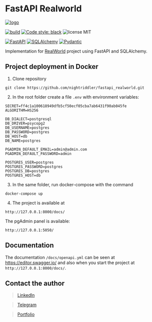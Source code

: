 # FastAPI Realworld

[![logo](https://user-images.githubusercontent.com/75097575/142890407-28f56df1-8c74-4086-a6ee-3ba7626ba154.png)](https://github.com/gothinkster/realworld)

[![build](https://img.shields.io/github/workflow/status/nightriddler/fastapi_realworld/RealWorld_fastapi%20workflow)](https://github.com/nightriddler/fastapi_realworld/actions)
[![Code style: black](https://img.shields.io/badge/code%20style-black-000000.svg)](https://github.com/psf/black)
![license MIT](https://img.shields.io/github/license/nightriddler/fastapi_realworld)

[![FastAPI](https://img.shields.io/badge/FastAPI-005571?style=flat-square&logo=fastapi&logoColor=white&color=ff1709&labelColor=gray)](https://fastapi.tiangolo.com//)
[![SQLAlchemy](https://img.shields.io/badge/SQLAlchemy-005?style=flat-square)](https://www.sqlalchemy.org/)
[![Pydantic](https://img.shields.io/badge/Pydantic-0001?style=flat-square)](https://pydantic-docs.helpmanual.io/)

Implementation for [RealWorld](https://github.com/gothinkster/realworld) project using FastAPI and SQLAlchemy.


## Project deployment in Docker
1. Clone repository 
```
git clone https://github.com/nightriddler/fastapi_realworld.git
```
2. In the root folder create a file ``.env`` with environment variables:
```
SECRET=ff4c1a100618949dfb5cf50ecf05cba7ab6431f90ab045fe
ALGORITHM=HS256

DB_DIALECT=postgresql
DB_DRIVER=psycopg2
DB_USERNAME=postgres
DB_PASSWORD=postgres
DB_HOST=db
DB_NAME=postgres

PGADMIN_DEFAULT_EMAIL=admin@admin.com
PGADMIN_DEFAULT_PASSWORD=admin

POSTGRES_USER=postgres
POSTGRES_PASSWORD=postgres
POSTGRES_DB=postgres
POSTGRES_HOST=db
```
3. In the same folder, run docker-compose with the command 
```
docker-compose up
```
4. The project is available at
```
http://127.0.0.1:8000/docs/
```
The pgAdmin panel is available: 
```
http://127.0.0.1:5050/
```

## Documentation
The documentation `/docs/openapi.yml` can be seen at https://editor.swagger.io/ and also when you start the project at `http://127.0.0.1:8000/docs/`.


## Contact the author
>[LinkedIn](http://linkedin.com/in/aizi)

>[Telegram](https://t.me/nightriddler)

>[Portfolio](https://github.com/nightriddler)
